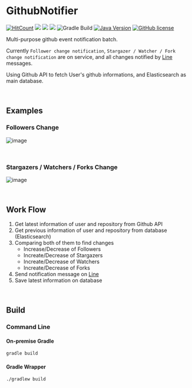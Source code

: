 # GithubNotifier

[![HitCount](http://hits.dwyl.io/occidere/GithubNotifier.svg)](http://hits.dwyl.io/occidere/GithubNotifier)
<img src="https://img.shields.io/github/languages/count/occidere/GithubNotifier"/>
<img src="https://img.shields.io/github/languages/top/occidere/GithubNotifier"/>
<img src="https://img.shields.io/github/issues/occidere/GithubNotifier"/>
![Gradle Build](https://github.com/occidere/GithubNotifier/workflows/Gradle%20Build/badge.svg)
[![Java Version](https://img.shields.io/badge/Java-11-red.svg)](https://www.java.com/ko/)
[![GitHub license](https://img.shields.io/github/license/occidere/GithubNotifier.svg)](https://github.com/occidere/GithubNotifier/blob/master/LICENSE)


Multi-purpose github event notification batch.

Currently `Follower change notification`, `Stargazer / Watcher / Fork change notification` are on service, and all changes notified by [Line](https://line.me/en/) messages.

Using Github API to fetch User's github informations, and Elasticsearch as main database.

<br>

## Examples

### Followers Change
![image](https://user-images.githubusercontent.com/20942871/78133548-90e41700-7459-11ea-9c20-88bf017e75db.png)

<br>

### Stargazers / Watchers / Forks Change
![image](https://user-images.githubusercontent.com/20942871/78133607-b07b3f80-7459-11ea-9ec2-6abfdf3702b0.png)

<br>

## Work Flow
1. Get latest information of user and repository from Github API
2. Get previous information of user and repository from database (Elasticsearch)
3. Comparing both of them to find changes
    - Increase/Decrease of Followers
    - Increate/Decrease of Stargazers
    - Increate/Decrease of Watchers
    - Increate/Decrease of Forks
4. Send notification message on [Line](https://line.me/en/)
5. Save latest information on database


<br>

## Build

### Command Line

#### On-premise Gradle
```bash
gradle build
```

#### Gradle Wrapper
```bash
./gradlew build
```
